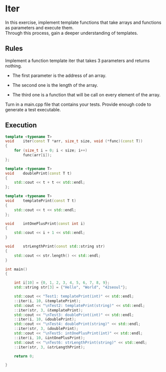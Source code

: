 # Iter
In this exercise, implement template functions that take arrays and functions as parameters and execute them.   
Through this process, gain a deeper understanding of templates.   

## Rules
Implement a function template iter that takes 3 parameters and returns nothing.

* The first parameter is the address of an array.

* The second one is the length of the array.
  
* The third one is a function that will be call on every element of the array.

Turn in a main.cpp file that contains your tests. Provide enough code to generate a test executable.

## Execution
```cpp
template <typename T>
void	iter(const T *arr, size_t size, void (*func)(const T))
{
	for (size_t i = 0; i < size; i++)
		func(arr[i]);
};
```
```cpp
template <typename T>
void	doublePrint(const T t)
{
	std::cout << t + t << std::endl;
};

template <typename T>
void	templatePrint(const T t)
{
	std::cout << t << std::endl;
};

void	intOnePlusPrint(const int i)
{
	std::cout << i + 1 << std::endl;
}

void	strLengthPrint(const std::string str)
{
	std::cout << str.length() << std::endl;
}
```
```cpp
int	main()
{

	int	i[10] = {0, 1, 2, 3, 4, 5, 6, 7, 8, 9};
	std::string str[3] = {"Hello", "World", "42seoul"};

	std::cout << "Test1: templatePrint(int)" << std::endl;
	::iter(i, 10, &templatePrint);
	std::cout << "\nTest2: templatePrint(string)" << std::endl;
	::iter(str, 3, &templatePrint);
	std::cout << "\nTest3: doublePrint(int)" << std::endl;
	::iter(i, 10, &doublePrint);
	std::cout << "\nTest4: doublePrint(string)" << std::endl;
	::iter(str, 3, &doublePrint);
	std::cout << "\nTest5: intOnePlusPrint(int)" << std::endl;
	::iter(i, 10, &intOnePlusPrint);
	std::cout << "\nTest6: strLengthPrint(string)" << std::endl;
	::iter(str, 3, &strLengthPrint);

	return 0;

}
```
